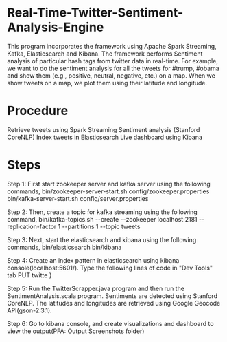 # Real-Time-Twitter-Sentiment-Analysis-Engine
This program incorporates the framework using Apache Spark Streaming, Kafka, Elasticsearch and Kibana. The framework performs Sentiment analysis of particular hash tags from twitter data in real-time. For example, we want to do the sentiment analysis for all the tweets for #trump, #obama and show them (e.g., positive, neutral, negative, etc.) on a map. When we show tweets on a map, we plot them using their latitude and longitude.

# Procedure
Retrieve tweets using Spark Streaming
Sentiment analysis (Stanford CoreNLP)
Index tweets in Elasticsearch
Live dashboard using Kibana

# Steps
Step 1: First start zookeeper server and kafka server using the following commands,
bin/zookeeper-server-start.sh config/zookeeper.properties
bin/kafka-server-start.sh config/server.properties

Step 2: Then, create a topic for kafka streaming using the following command,
bin/kafka-topics.sh --create --zookeeper localhost:2181 --replication-factor 1 --partitions 1 --topic tweets

Step 3: Next, start the elasticsearch and kibana using the following commands,
bin/elasticsearch
bin/kibana

Step 4: Create an index pattern in elasticsearch using kibana console(localhost:5601/). Type the following lines of code in "Dev Tools" tab
PUT twitte
}

Step 5: Run the TwitterScrapper.java program and then run the SentimentAnalysis.scala program.
Sentiments are detected using Stanford CoreNLP. The latitudes and longitudes are retrieved using Google Geocode API(gson-2.3.1).

Step 6: Go to kibana console, and create visualizations and dashboard to view the output(PFA: Output Screenshots folder)





